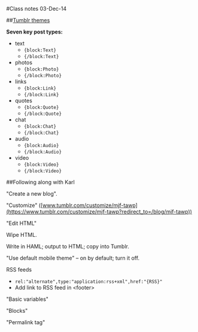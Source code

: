#Class notes 03-Dec-14

##[Tumblr themes](https://www.tumblr.com/docs/en/custom_themes)

**Seven key post types:**
* text
  * `{block:Text}`
  * `{/block:Text}`	
* photos
  * `{block:Photo}`
  * `{/block:Photo}`
* links
  * `{block:Link}`
  * `{/block:Link}`
* quotes
  * `{block:Quote}`
  * `{/block:Quote}`
* chat
  * `{block:Chat}`
  * `{/block:Chat}`
* audio
  * `{block:Audio}`
  * `{/block:Audio}`
* video
  * `{block:Video}`
  * `{/block:Video}`

##Following along with Karl

"Create a new blog".

"Customize" ([www.tumblr.com/customize/mjf-tawp](https://www.tumblr.com/customize/mjf-tawp?redirect_to=/blog/mjf-tawp))

"Edit HTML"

Wipe HTML.

Write in HAML; output to HTML; copy into Tumblr.

"Use default mobile theme" &ndash; on by default; turn it off.

RSS feeds
* `rel:"alternate",type:"application:rss+xml",href:"{RSS}"`
* Add link to RSS feed in &lt;footer&gt;

"Basic variables"

"Blocks"

"Permalink tag"









